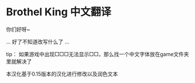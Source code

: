 # Brothel King 中文翻译

你们好呀~

...
好了不知道改写什么了
...





tip：
如果游戏中出现□□□无法显示□□，那么找一个中文字体放在game文件夹里就解决了










本汉化基于0.15版本的汉化进行修改以及润色文本
